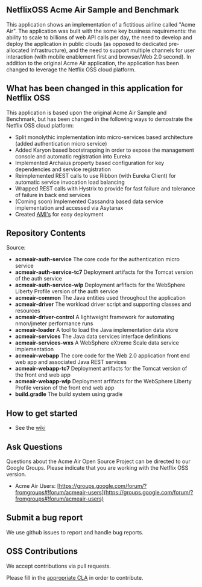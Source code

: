 ## NetflixOSS Acme Air Sample and Benchmark

This application shows an implementation of a fictitious airline called "Acme Air".  The application was built with the some key business requirements: the ability to scale to billions of web API calls per day, the need to develop and deploy the application in public clouds (as opposed to dedicated pre-allocated infrastructure), and the need to support multiple channels for user interaction (with mobile enablement first and browser/Web 2.0 second).  In addition to the original Acme Air application, the application has been changed to leverage the Netflix OSS cloud platform.

## What has been changed in this application for Netflix OSS

This application is based upon the original Acme Air Sample and Benchmark, but has been changed in the following ways to demostrate the Netflix OSS cloud platform:

* Split monolythic implementation into micro-services based architecture (added authentication micro service)
* Added Karyon based bootstrapping in order to expose the management console and automatic registration into Eureka
* Implemented Archaius property based configuration for key dependencies and service registration
* Reimplemented REST calls to use Ribbon (with Eureka Client) for automatic service invocation load balancing
* Wrapped REST calls with Hystrix to provide for fast failure and tolerance of failure in back end services
* (Coming soon) Implemented Cassandra based data service implementation and accessed via Asytanax
* Created [AMI's](http://ispyker.blogspot.com/2013/09/acme-air-netflixoss-amis-for-your.html) for easy deployment

## Repository Contents

Source:

- **acmeair-auth-service** The core code for the authentication micro service
- **acmeair-auth-service-tc7** Deployment artifacts for the Tomcat version of the auth service
- **acmeair-auth-service-wlp** Deployment arfifacts for the WebSphere Liberty Profile version of the auth service
- **acmeair-common** The Java entities used throughout the application
- **acmeair-driver** The workload driver script and supporting classes and resources
- **acmeair-driver-control** A lightweight framework for automating nmon/jmeter performance runs
- **acmeair-loader** A tool to load the Java implementation data store
- **acmeair-services** The Java data services interface definitions
- **acmeair-services-wxs** A WebSphere eXtreme Scale data service implementation
- **acmeair-webapp** The core code for the Web 2.0 application front end web app and associated Java REST services
- **acmeair-webapp-tc7** Deployment artifacts for the Tomcat version of the front end web app
- **acmeair-webapp-wlp** Deployment arfifacts for the WebSphere Liberty Profile version of the front end web app
- **build.gradle** The build system using gradle

## How to get started

* See the [wiki](https://github.com/aspyker/acmeair-netflix/wiki)


## Ask Questions

Questions about the Acme Air Open Source Project can be directed to our Google Groups.  Please indicate that you are working with the Netflix OSS version.

* Acme Air Users: [https://groups.google.com/forum/?fromgroups#!forum/acmeair-users](https://groups.google.com/forum/?fromgroups#!forum/acmeair-users)

## Submit a bug report

We use github issues to report and handle bug reports.

## OSS Contributions

We accept contributions via pull requests.

Please fill in the [appropriate CLA](https://github.com/aspyker/acmeair-netflix/tree/master/CLAs) in order to contribute.
